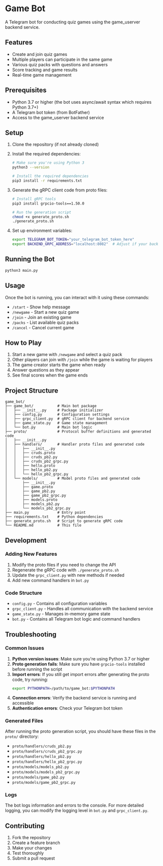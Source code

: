 # Game Bot

A Telegram bot for conducting quiz games using the game_userver backend service.

## Features

- Create and join quiz games
- Multiple players can participate in the same game
- Various quiz packs with questions and answers
- Score tracking and game results
- Real-time game management

## Prerequisites

- Python 3.7 or higher (the bot uses async/await syntax which requires Python 3.7+)
- A Telegram bot token (from BotFather)
- Access to the game_userver backend service

## Setup

1. Clone the repository (if not already cloned)

2. Install the required dependencies:
   ```bash
   # Make sure you're using Python 3
   python3 --version
   
   # Install the required dependencies
   pip3 install -r requirements.txt
   ```

3. Generate the gRPC client code from proto files:
   ```bash
   # Install gRPC tools
   pip3 install grpcio-tools==1.50.0
   
   # Run the generation script
   chmod +x generate_proto.sh
   ./generate_proto.sh
   ```

4. Set up environment variables:
   ```bash
   export TELEGRAM_BOT_TOKEN="your_telegram_bot_token_here"
   export BACKEND_GRPC_ADDRESS="localhost:8082"  # Adjust if your backend is on a different address
   ```

## Running the Bot

```bash
python3 main.py
```

## Usage

Once the bot is running, you can interact with it using these commands:

- `/start` - Show help message
- `/newgame` - Start a new quiz game
- `/join` - Join an existing game
- `/packs` - List available quiz packs
- `/cancel` - Cancel current game

## How to Play

1. Start a new game with `/newgame` and select a quiz pack
2. Other players can join with `/join` while the game is waiting for players
3. The game creator starts the game when ready
4. Answer questions as they appear
5. See final scores when the game ends

## Project Structure

```
game_bot/
├── game_bot/           # Main bot package
│   ├── __init__.py     # Package initializer
│   ├── config.py       # Configuration settings
│   ├── grpc_client.py  # gRPC client for backend service
│   ├── game_state.py   # Game state management
│   └── bot.py          # Main bot logic
├── proto/              # Protocol buffer definitions and generated code
│   ├── __init__.py
│   ├── handlers/       # Handler proto files and generated code
│   │   ├── __init__.py
│   │   ├── cruds.proto
│   │   ├── cruds_pb2.py
│   │   ├── cruds_pb2_grpc.py
│   │   ├── hello.proto
│   │   ├── hello_pb2.py
│   │   └── hello_pb2_grpc.py
│   └── models/         # Model proto files and generated code
│       ├── __init__.py
│       ├── game.proto
│       ├── game_pb2.py
│       ├── game_pb2_grpc.py
│       ├── models.proto
│       ├── models_pb2.py
│       └── models_pb2_grpc.py
├── main.py             # Entry point
├── requirements.txt    # Python dependencies
├── generate_proto.sh   # Script to generate gRPC code
└── README.md           # This file
```

## Development

### Adding New Features

1. Modify the proto files if you need to change the API
2. Regenerate the gRPC code with `./generate_proto.sh`
3. Update the `grpc_client.py` with new methods if needed
4. Add new command handlers in `bot.py`

### Code Structure

- `config.py` - Contains all configuration variables
- `grpc_client.py` - Handles all communication with the backend service
- `game_state.py` - Manages in-memory game state
- `bot.py` - Contains all Telegram bot logic and command handlers

## Troubleshooting

### Common Issues

1. **Python version issues**: Make sure you're using Python 3.7 or higher
2. **Proto generation fails**: Make sure you have `grpcio-tools` installed before running the script
3. **Import errors**: If you still get import errors after generating the proto code, try running:
   ```bash
   export PYTHONPATH=/path/to/game_bot:$PYTHONPATH
   ```
4. **Connection errors**: Verify the backend service is running and accessible
5. **Authentication errors**: Check your Telegram bot token

### Generated Files

After running the proto generation script, you should have these files in the `proto/` directory:
- `proto/handlers/cruds_pb2.py`
- `proto/handlers/cruds_pb2_grpc.py`
- `proto/handlers/hello_pb2.py`
- `proto/handlers/hello_pb2_grpc.py`
- `proto/models/models_pb2.py`
- `proto/models/models_pb2_grpc.py`
- `proto/models/game_pb2.py`
- `proto/models/game_pb2_grpc.py`

### Logs

The bot logs information and errors to the console. For more detailed logging, you can modify the logging level in `bot.py` and `grpc_client.py`.

## Contributing

1. Fork the repository
2. Create a feature branch
3. Make your changes
4. Test thoroughly
5. Submit a pull request